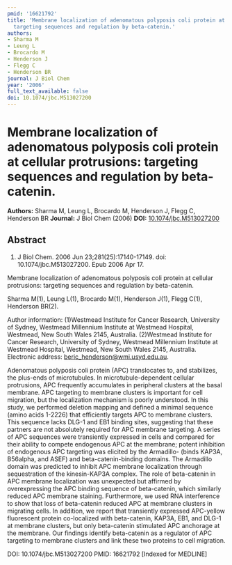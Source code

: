 ```yaml
---
pmid: '16621792'
title: 'Membrane localization of adenomatous polyposis coli protein at cellular protrusions:
  targeting sequences and regulation by beta-catenin.'
authors:
- Sharma M
- Leung L
- Brocardo M
- Henderson J
- Flegg C
- Henderson BR
journal: J Biol Chem
year: '2006'
full_text_available: false
doi: 10.1074/jbc.M513027200
---
```


# Membrane localization of adenomatous polyposis coli protein at cellular protrusions: targeting sequences and regulation by beta-catenin.
**Authors:** Sharma M, Leung L, Brocardo M, Henderson J, Flegg C, Henderson BR
**Journal:** J Biol Chem (2006)
**DOI:** [10.1074/jbc.M513027200](https://doi.org/10.1074/jbc.M513027200)

## Abstract

1. J Biol Chem. 2006 Jun 23;281(25):17140-17149. doi: 10.1074/jbc.M513027200.
Epub  2006 Apr 17.

Membrane localization of adenomatous polyposis coli protein at cellular 
protrusions: targeting sequences and regulation by beta-catenin.

Sharma M(1), Leung L(1), Brocardo M(1), Henderson J(1), Flegg C(1), Henderson 
BR(2).

Author information:
(1)Westmead Institute for Cancer Research, University of Sydney, Westmead 
Millennium Institute at Westmead Hospital, Westmead, New South Wales 2145, 
Australia.
(2)Westmead Institute for Cancer Research, University of Sydney, Westmead 
Millennium Institute at Westmead Hospital, Westmead, New South Wales 2145, 
Australia. Electronic address: beric_henderson@wmi.usyd.edu.au.

Adenomatous polyposis coli protein (APC) translocates to, and stabilizes, the 
plus-ends of microtubules. In microtubule-dependent cellular protrusions, APC 
frequently accumulates in peripheral clusters at the basal membrane. APC 
targeting to membrane clusters is important for cell migration, but the 
localization mechanism is poorly understood. In this study, we performed 
deletion mapping and defined a minimal sequence (amino acids 1-2226) that 
efficiently targets APC to membrane clusters. This sequence lacks DLG-1 and EB1 
binding sites, suggesting that these partners are not absolutely required for 
APC membrane targeting. A series of APC sequences were transiently expressed in 
cells and compared for their ability to compete endogenous APC at the membrane; 
potent inhibition of endogenous APC targeting was elicited by the Armadillo- 
(binds KAP3A, B56alpha, and ASEF) and beta-catenin-binding domains. The 
Armadillo domain was predicted to inhibit APC membrane localization through 
sequestration of the kinesin-KAP3A complex. The role of beta-catenin in APC 
membrane localization was unexpected but affirmed by overexpressing the APC 
binding sequence of beta-catenin, which similarly reduced APC membrane staining. 
Furthermore, we used RNA interference to show that loss of beta-catenin reduced 
APC at membrane clusters in migrating cells. In addition, we report that 
transiently expressed APC-yellow fluorescent protein co-localized with 
beta-catenin, KAP3A, EB1, and DLG-1 at membrane clusters, but only beta-catenin 
stimulated APC anchorage at the membrane. Our findings identify beta-catenin as 
a regulator of APC targeting to membrane clusters and link these two proteins to 
cell migration.

DOI: 10.1074/jbc.M513027200
PMID: 16621792 [Indexed for MEDLINE]
